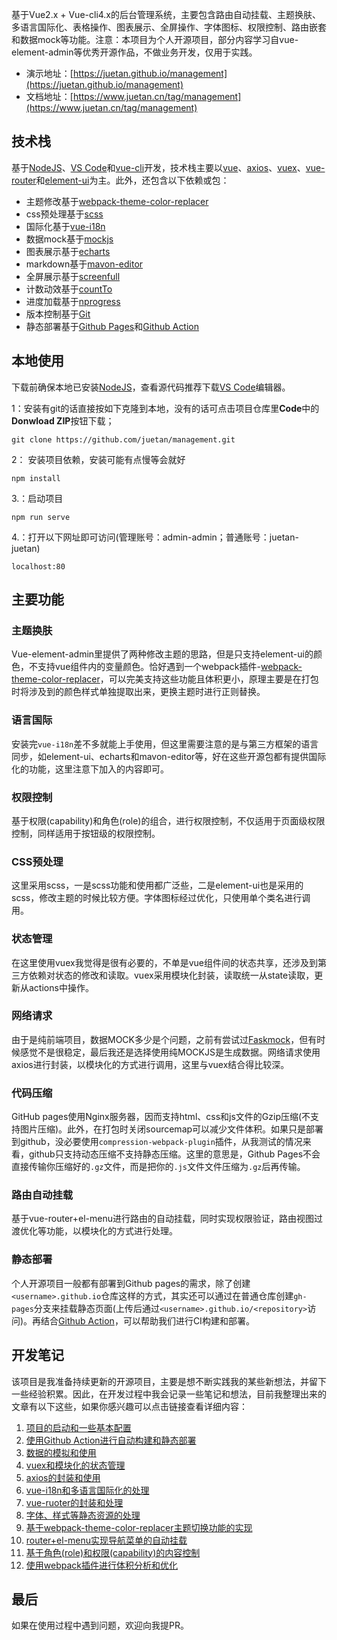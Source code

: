 基于Vue2.x + Vue-cli4.x的后台管理系统，主要包含路由自动挂载、主题换肤、多语言国际化、表格操作、图表展示、全屏操作、字体图标、权限控制、路由嵌套和数据mock等功能。注意：本项目为个人开源项目，部分内容学习自vue-element-admin等优秀开源作品，不做业务开发，仅用于实践。

- 演示地址：[https://juetan.github.io/management](https://juetan.github.io/management)
- 文档地址：[https://www.juetan.cn/tag/management](https://www.juetan.cn/tag/management)

## 技术栈

基于[NodeJS](https://nodejs.org/)、[VS Code](https://code.visualstudio.com/)和[vue-cli](https://cli.vuejs.org)开发，技术栈主要以[vue](https://vuejs.org)、[axios](http://www.axios-js.com/)、[vuex](https://vuex.vuejs.org/)、[vue-router](https://router.vuejs.org/)和[element-ui](https://element.eleme.cn/)为主。此外，还包含以下依赖或包：

- 主题修改基于[webpack-theme-color-replacer](https://github.com/hzsrc/webpack-theme-color-replacer)
- css预处理基于[scss](https://sass-lang.com/)
- 国际化基于[vue-i18n](https://kazupon.github.io/vue-i18n/)
- 数据mock基于[mockjs](http://mockjs.com/)
- 图表展示基于[echarts](https://echarts.apache.org/zh/index.html)
- markdown基于[mavon-editor](https://github.com/hinesboy/mavonEditor)
- 全屏展示基于[screenfull](https://github.com/sindresorhus/screenfull.js/)
- 计数动效基于[countTo](https://github.com/PanJiaChen/vue-countTo)
- 进度加载基于[nprogress](https://github.com/rstacruz/nprogress)
- 版本控制基于[Git](https://git-scm.com/)
- 静态部署基于[Github Pages](https://pages.github.com/)和[Github Action](https://github.com/features/actions)

## 本地使用

下载前确保本地已安装[NodeJS](https://nodejs.org)，查看源代码推荐下载[VS Code](https://code.visualstudio.com/)编辑器。

1：安装有git的话直接按如下克隆到本地，没有的话可点击项目仓库里**Code**中的**Donwload ZIP**按钮下载；

```
git clone https://github.com/juetan/management.git
```

2： 安装项目依赖，安装可能有点慢等会就好

```
npm install
```

3.：启动项目

```
npm run serve
```

4.：打开以下网址即可访问(管理账号：admin-admin；普通账号：juetan-juetan)

```
localhost:80
```

## 主要功能

### 主题换肤

Vue-element-admin里提供了两种修改主题的思路，但是只支持element-ui的颜色，不支持vue组件内的变量颜色。恰好遇到一个webpack插件-[webpack-theme-color-replacer](https://www.npmjs.com/package/webpack-theme-color-replacer)，可以完美支持这些功能且体积更小，原理主要是在打包时将涉及到的颜色样式单独提取出来，更换主题时进行正则替换。

### 语言国际

安装完`vue-i18n`差不多就能上手使用，但这里需要注意的是与第三方框架的语言同步，如element-ui、echarts和mavon-editor等，好在这些开源包都有提供国际化的功能，这里注意下加入的内容即可。

### 权限控制

基于权限(capability)和角色(role)的组合，进行权限控制，不仅适用于页面级权限控制，同样适用于按钮级的权限控制。

### CSS预处理

这里采用scss，一是scss功能和使用都广泛些，二是element-ui也是采用的scss，修改主题的时候比较方便。字体图标经过优化，只使用单个类名进行调用。

### 状态管理

在这里使用vuex我觉得是很有必要的，不单是vue组件间的状态共享，还涉及到第三方依赖对状态的修改和读取。vuex采用模块化封装，读取统一从state读取，更新从actions中操作。

### 网络请求

由于是纯前端项目，数据MOCK多少是个问题，之前有尝试过[Faskmock](https://www.fastmock.site/)，但有时候感觉不是很稳定，最后我还是选择使用纯MOCKJS是生成数据。网络请求使用axios进行封装，以模块化的方式进行调用，这里与vuex结合得比较深。

### 代码压缩

GitHub pages使用Nginx服务器，因而支持html、css和js文件的Gzip压缩(不支持图片压缩)。此外，在打包时关闭sourcemap可以减少文件体积。如果只是部署到github，没必要使用`compression-webpack-plugin`插件，从我测试的情况来看，github只支持动态压缩不支持静态压缩。这里的意思是，Github Pages不会直接传输你压缩好的`.gz`文件，而是把你的`.js`文件文件压缩为`.gz`后再传输。

### 路由自动挂载

基于vue-router+el-menu进行路由的自动挂载，同时实现权限验证，路由视图过渡优化等功能，以模块化的方式进行处理。

### 静态部署

个人开源项目一般都有部署到Github pages的需求，除了创建`<username>.github.io`仓库这样的方式，其实还可以通过在普通仓库创建`gh-pages`分支来挂载静态页面(上传后通过`<username>.github.io/<repository>`访问)。再结合[Github Action](https://github.com/features/actions)，可以帮助我们进行CI构建和部署。

## 开发笔记

该项目是我准备持续更新的开源项目，主要是想不断实践我的某些新想法，并留下一些经验积累。因此，在开发过程中我会记录一些笔记和想法，目前我整理出来的文章有以下这些，如果你感兴趣可以点击链接查看详细内容：

1. [项目的启动和一些基本配置](https://www.juetan.cn/project/71.html)
2. [使用Github Action进行自动构建和静态部署](https://www.juetan.cn/project/72.html)
3. [数据的模拟和使用](https://www.juetan.cn/project/73.html)
4. [vuex和模块化的状态管理](https://www.juetan.cn/project/74.html)
5. [axios的封装和使用](https://www.juetan.cn/project/75.html)
6. [vue-i18n和多语言国际化的处理](https://www.juetan.cn/project/76.html)
7. [vue-ruoter的封装和处理](https://www.juetan.cn/project/77.html)
8. [字体、样式等静态资源的处理](https://www.juetan.cn/project/78.html)
9. [基于webpack-theme-color-replacer主题切换功能的实现](https://www.juetan.cn/project/79.html)
10. [router+el-menu实现导航菜单的自动挂载](https://www.juetan.cn/project/80.html)
11. [基于角色(role)和权限(capability)的内容控制](https://www.juetan.cn/project/81.html)
12. [使用webpack插件进行体积分析和优化](https://www.juetan.cn/project/82.html)

## 最后

如果在使用过程中遇到问题，欢迎向我提PR。
